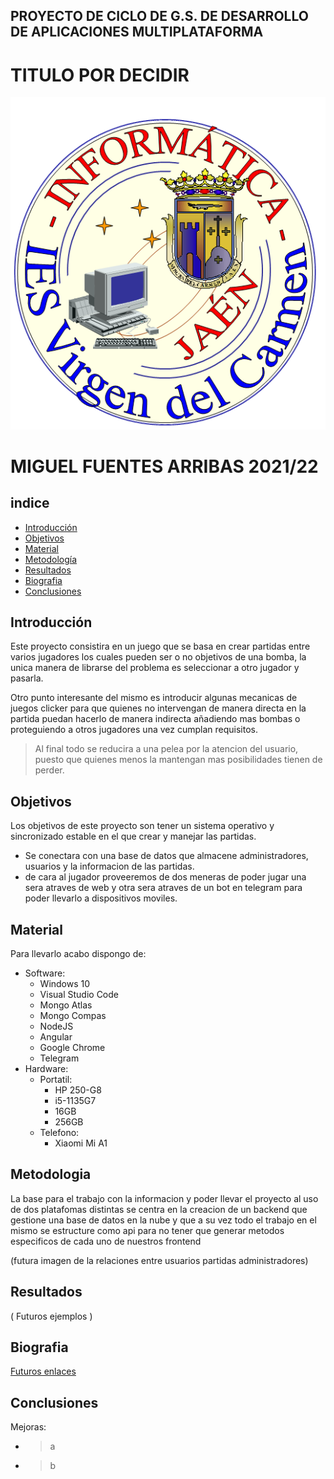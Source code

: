 ## PROYECTO DE CICLO DE G.S. DE DESARROLLO DE APLICACIONES MULTIPLATAFORMA

# TITULO POR DECIDIR

![LOGO](ajeno/img/LOGO_DEPARTAMENTO.png)  

# MIGUEL FUENTES ARRIBAS  2021/22

## indice
* [Introducción](#introducción)
* [Objetivos](#objetivos)
* [Material](#material)
* [Metodología](#metodología)
* [Resultados](resultados)
* [Biografia](#biografia)
* [Conclusiones](#conclusiones)

## Introducción  

Este proyecto consistira en un juego que se basa en crear partidas entre varios jugadores los cuales pueden ser o no objetivos de una bomba, la unica manera de librarse del problema es seleccionar a otro jugador y pasarla.  

Otro punto interesante del mismo es introducir algunas mecanicas de juegos clicker para que quienes no intervengan de manera directa en la partida puedan hacerlo de manera indirecta añadiendo mas bombas o proteguiendo a otros jugadores una vez cumplan requisitos.

> Al final todo se reducira a una pelea por la atencion del usuario, puesto que quienes menos la mantengan mas posibilidades tienen de perder.

## Objetivos

Los objetivos de este proyecto son tener un sistema operativo y sincronizado estable en el que crear y manejar las partidas. 
* Se conectara con una base de datos que almacene administradores, usuarios y la informacion de las partidas. 
* de cara al jugador proveeremos de dos meneras de poder jugar una sera atraves de web y otra sera atraves de un bot en telegram para poder llevarlo a dispositivos moviles.

## Material

Para llevarlo acabo dispongo de:

* Software:  
  * Windows 10
  * Visual Studio Code
  * Mongo Atlas 
  * Mongo Compas
  * NodeJS
  * Angular
  * Google Chrome
  * Telegram
* Hardware:
  * Portatil:
    * HP 250-G8 
    * i5-1135G7
    * 16GB
    * 256GB
  * Telefono:
    * Xiaomi Mi A1
## Metodologia
La base para el trabajo con la informacion y poder llevar el proyecto al uso de dos platafomas distintas se centra en la creacion de un backend que gestione una base de datos en la nube y que a su vez todo el trabajo en el mismo se estructure como api para no tener que generar metodos especificos de cada uno de nuestros frontend


(futura imagen de la relaciones entre usuarios partidas administradores)


## Resultados

( Futuros ejemplos )
## Biografia

[Futuros enlaces](http://www.fourthexample.com) 
## Conclusiones

Mejoras:
 * >a  
 * >b